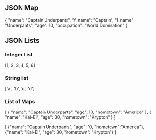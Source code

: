 
## JSON Map

{
    "name": "Captain Underpants",
    "f_name": "Captain",
    "l_name": "Underpants",
    "age": 10,
    "occupation": "World Domination"
}


## JSON Lists

### Integer List
[1, 2, 3, 4, 5, 6]

### String list
['a', 'b', 'c', 'd']

### List of Maps
[ 
    {
        "name": "Captain Underpants",
        "age": 10,
        "hometown": "America"
    },
    {
        "name": "Kal-El",
        "age": 30,
        "hometown": "Krypton"
    }
]

[
    {"name": "Captain Underpants", "age": 10, "hometown":"America"},
    {"name": "Kal-El", "age": 30, "hometown": "Krypton"}
]
